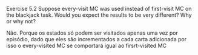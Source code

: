 Exercise 5.2 Suppose every-visit MC was used instead of first-visit MC on the blackjack task. Would you expect the results to be very different? Why or why not?

Não. Porque os estados só podem ser visitados apenas uma vez por episódio, dado que eles são incrementados a cada carta adicionada por isso o every-visited MC se comportará igual ao firsrt-visited MC

